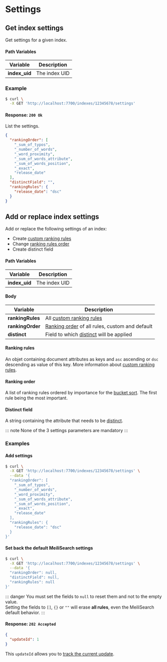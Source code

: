 # Settings

## Get index settings

<RouteHighlighter method="GET" route="/indexes/:index_uid/settings" />

Get settings for a given index.


#### Path Variables

| Variable          | Description           |
|-------------------|-----------------------|
| **index_uid**         | The index UID |


### Example

```bash
$ curl \
  -X GET 'http://localhost:7700/indexes/12345678/settings'
```


#### Response: `200 Ok`

List the settings.

```json
{
  "rankingOrder": [
    "_sum_of_typos",
    "_number_of_words",
    "_word_proximity",
    "_sum_of_words_attribute",
    "_sum_of_words_position",
    "_exact",
    "release_date"
  ],
  "distinctField": "",
  "rankingRules": {
    "release_date": "dsc"
  }
}
```

## Add or replace index settings

<RouteHighlighter method="POST" route="/indexes/:index_uid/settings" />

Add or replace the following settings of an index:
* Create [custom ranking rules](/guides/advanced_guides/ranking.md#custom-ranking-rules)
* Change [ranking rules order](/guides/advanced_guides/ranking.md#ranking-order)
* Create distinct field


#### Path Variables

| Variable          | Description           |
|-------------------|-----------------------|
| **index_uid**         | The index UID |

#### Body

| Variable          | Description           |
|-------------------|-----------------------|
| **rankingRules**         | All [custom ranking rules](/guides/advanced_guides/ranking.md#custom-ranking-rules)      |
| **rankingOrder**         | [Ranking order](/guides/advanced_guides/ranking.md#ranking-order) of all rules, custom and default     |
| **distinct**         | Field to which [distinct](/guides/advanced_guides/distinct.md) will be applied    |

#### Ranking rules

An objet containing document attributes as keys and  `asc` ascending or `dsc` descending as value of this key. More information about [custom ranking rules](/guides/advanced_guides/ranking.md#custom-ranking-rules).


#### Ranking order

A list of ranking rules ordered by importance for the [bucket sort](/guides/advanced_guides/bucket_sort.md). The first rule being the most important.

#### Distinct field

A string containing the attribute that needs to be [distinct](/guides/advanced_guides/distinct.md).

::: note
None of the 3 settings parameters are mandatory
:::

### Examples

#### Add settings

```bash
$ curl \
  -X GET 'http://localhost:7700/indexes/12345678/settings' \
  --data '{
  "rankingOrder": [
    "_sum_of_typos",
    "_number_of_words",
    "_word_proximity",
    "_sum_of_words_attribute",
    "_sum_of_words_position",
    "_exact",
    "release_date"
  ],
  "rankingRules": {
    "release_date": "dsc"
  }
}'
```

#### Set back the default MeiliSearch settings

```bash
$ curl \
  -X GET 'http://localhost:7700/indexes/12345678/settings' \
  --data '{
  "rankingOrder": null,
  "distinctField": null,
  "rankingRules": null
}'
```

::: danger
You must set the fields to `null` to reset them and not to the empty value.</br>
Setting the fields to `[]`, `{}` or `""` will erase **all rules**, even the MeiliSearch default behavior.
:::

#### Response: `202 Accepted`

```json
{
  "updateId": 1
}
```
This `updateId` allows you to [track the current update](/references/updates.md).
